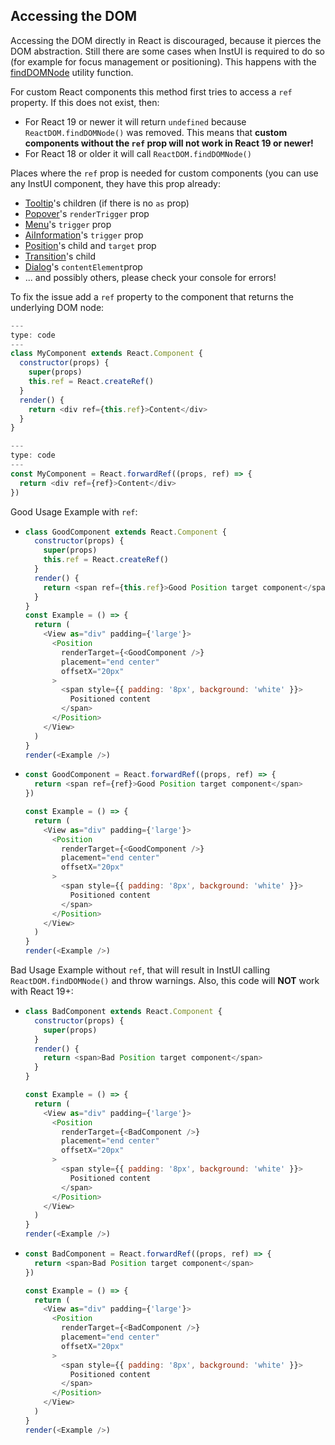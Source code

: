 
## Accessing the DOM

Accessing the DOM directly in React is discouraged, because it pierces the DOM abstraction. Still there are some cases when InstUI is required to do so (for example for focus management or positioning). This happens with the [findDOMNode](#findDOMNode) utility function.

For custom React components this method first tries to access a `ref` property. If this does not exist, then:

- For React 19 or newer it will return `undefined` because `ReactDOM.findDOMNode()` was removed. This means that **custom components without the `ref` prop will not work in React 19 or newer!**
- For React 18 or older it will call `ReactDOM.findDOMNode()`

Places where the `ref` prop is needed for custom components (you can use any InstUI component, they have this prop already:

- [Tooltip](#Tooltip)'s children (if there is no `as` prop)
- [Popover](#Popover)'s `renderTrigger` prop
- [Menu](#Menu)'s `trigger` prop
- [AiInformation](#AiInformation)'s `trigger` prop
- [Position](#Position)'s child and `target` prop
- [Transition](#Transition)'s child
- [Dialog](#Dialog)'s `contentElement`prop
- ... and possibly others, please check your console for errors!

To fix the issue add a `ref` property to the component that returns the underlying DOM node:

```javascript
---
type: code
---
class MyComponent extends React.Component {
  constructor(props) {
    super(props)
    this.ref = React.createRef()
  }
  render() {
    return <div ref={this.ref}>Content</div>
  }
}
```

```javascript
---
type: code
---
const MyComponent = React.forwardRef((props, ref) => {
  return <div ref={ref}>Content</div>
})
```

Good Usage Example with `ref`:

- ```js
  class GoodComponent extends React.Component {
    constructor(props) {
      super(props)
      this.ref = React.createRef()
    }
    render() {
      return <span ref={this.ref}>Good Position target component</span>
    }
  }
  const Example = () => {
    return (
      <View as="div" padding={'large'}>
        <Position
          renderTarget={<GoodComponent />}
          placement="end center"
          offsetX="20px"
        >
          <span style={{ padding: '8px', background: 'white' }}>
            Positioned content
          </span>
        </Position>
      </View>
    )
  }
  render(<Example />)
  ```

- ```js
  const GoodComponent = React.forwardRef((props, ref) => {
    return <span ref={ref}>Good Position target component</span>
  })

  const Example = () => {
    return (
      <View as="div" padding={'large'}>
        <Position
          renderTarget={<GoodComponent />}
          placement="end center"
          offsetX="20px"
        >
          <span style={{ padding: '8px', background: 'white' }}>
            Positioned content
          </span>
        </Position>
      </View>
    )
  }
  render(<Example />)
  ```

Bad Usage Example without `ref`, that will result in InstUI calling `ReactDOM.findDOMNode()` and throw warnings. Also, this code will **NOT** work with React 19+:

- ```js
  class BadComponent extends React.Component {
    constructor(props) {
      super(props)
    }
    render() {
      return <span>Bad Position target component</span>
    }
  }

  const Example = () => {
    return (
      <View as="div" padding={'large'}>
        <Position
          renderTarget={<BadComponent />}
          placement="end center"
          offsetX="20px"
        >
          <span style={{ padding: '8px', background: 'white' }}>
            Positioned content
          </span>
        </Position>
      </View>
    )
  }
  render(<Example />)
  ```

- ```js
  const BadComponent = React.forwardRef((props, ref) => {
    return <span>Bad Position target component</span>
  })

  const Example = () => {
    return (
      <View as="div" padding={'large'}>
        <Position
          renderTarget={<BadComponent />}
          placement="end center"
          offsetX="20px"
        >
          <span style={{ padding: '8px', background: 'white' }}>
            Positioned content
          </span>
        </Position>
      </View>
    )
  }
  render(<Example />)
  ```


